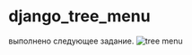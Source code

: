 # django_tree_menu
выполнено следующее задание.
![tree menu](https://user-images.githubusercontent.com/87494028/214671666-d779440f-0d3f-4cdb-85b3-92fe1d18fdb1.png)
